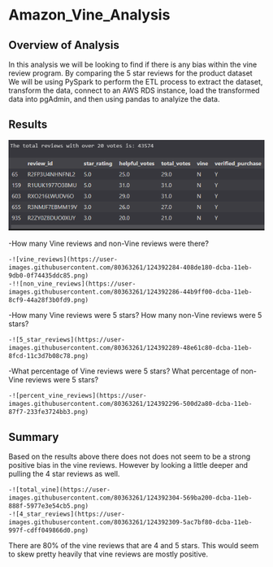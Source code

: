 # Amazon_Vine_Analysis

## Overview of Analysis

In this analysis we will be looking to find if there is any bias within the vine review program. By comparing the 5 star reviews for the product dataset We will be using PySpark to perform the ETL process to extract the dataset, transform the data, connect to an AWS RDS instance, load the transformed data into pgAdmin, and then using pandas to analyize the data.  

## Results

![helpful_reviews](https://github.com/Adam-Call/Amazon_Vine_Analysis/blob/main/Resources/helpful_reviews.png)

-How many Vine reviews and non-Vine reviews were there?

    -![vine_reviews](https://user-images.githubusercontent.com/80363261/124392284-408de180-dcba-11eb-9db0-0f74435ddc85.png)
    -!![non_vine_reviews](https://user-images.githubusercontent.com/80363261/124392286-44b9ff00-dcba-11eb-8cf9-44a28f3b0fd9.png)
-How many Vine reviews were 5 stars? How many non-Vine reviews were 5 stars?

    -![5_star_reviews](https://user-images.githubusercontent.com/80363261/124392289-48e61c80-dcba-11eb-8fcd-11c3d7b08c78.png)
-What percentage of Vine reviews were 5 stars? What percentage of non-Vine reviews were 5 stars?

    -![percent_vine_reviews](https://user-images.githubusercontent.com/80363261/124392296-500d2a80-dcba-11eb-87f7-233fe3724bb3.png)
## Summary

Based on the results above there does not does not seem to be a strong positive bias in the vine reviews. However by looking a little deeper and pulling the 4 star reviews as well.

    -![total_vine](https://user-images.githubusercontent.com/80363261/124392304-569ba200-dcba-11eb-888f-5977e3e54cb5.png)
    -![4_star_reviews](https://user-images.githubusercontent.com/80363261/124392309-5ac7bf80-dcba-11eb-997f-cdff049866d0.png)

There are 80% of the vine reviews that are 4 and 5 stars. This would seem to skew pretty heavily that vine reviews are mostly positive. 
